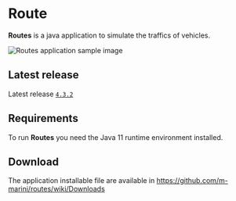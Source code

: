 # Route

**Routes** is a java application to simulate the traffics of vehicles.

![Routes application sample image](https://raw.github.com/m-marini/routes/master/images/routes-sample.png)

## Latest release

Latest release [`4.3.2`](https://github.com/m-marini/routes/tree/v4.3.2)

## Requirements

To run **Routes** you need the Java 11 runtime environment installed.

## Download

The application installable file are available in https://github.com/m-marini/routes/wiki/Downloads
